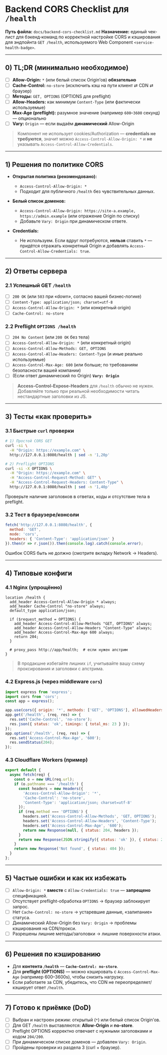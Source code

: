 # Backend CORS Checklist для `/health`

**Путь файла:** `docs/backend-cors-checklist.md`
**Назначение:** единый чек-лист для бэкенд‑команд по корректной настройке CORS и кэширования для эндпойнта `GET /health`, используемого Web Component `<service-health-badge>`.

---

## 0) TL;DR (минимально необходимое)

* [ ] **Allow-Origin:** `*` (или белый список Origin’ов) **обязательно**
* [ ] **Cache-Control:** `no-store` (исключить кэш на пути клиент ⇄ CDN ⇄ браузер)
* [ ] **Методы:** `GET, OPTIONS` (OPTIONS для preflight)
* [ ] **Allow-Headers:** как минимум `Content-Type` (или фактически используемые)
* [ ] **Max-Age (preflight):** разумное значение (например `600`–`3600` секунд) — опционально
* [ ] **Vary:** `Origin` — если выдаём **динамический** Allow-Origin

> Компонент не использует cookies/Authorization — **credentials не требуются**, значит можно `Access-Control-Allow-Origin: *` и **не** указывать `Access-Control-Allow-Credentials`.

---

## 1) Решения по политике CORS

* **Открытая политика (рекомендовано):**

  * `Access-Control-Allow-Origin: *`
  * Подходит для публичного `/health` без чувствительных данных.
* **Белый список доменов:**

  * `Access-Control-Allow-Origin: https://site-a.example, https://admin.example` (или отражение Origin по списку)
  * Добавьте `Vary: Origin` при динамическом ответе.
* **Credentials:**

  * Не используем. Если вдруг потребуются, **нельзя** ставить `*` — придётся отражать конкретный Origin и добавлять `Access-Control-Allow-Credentials: true`.

---

## 2) Ответы сервера

### 2.1 Успешный GET `/health`

* [ ] `200 OK` (или `503` при «down», согласно вашей бизнес‑логике)
* [ ] `Content-Type: application/json; charset=utf-8`
* [ ] `Access-Control-Allow-Origin: *` (или конкретный origin)
* [ ] `Cache-Control: no-store`

### 2.2 Preflight `OPTIONS /health`

* [ ] `204 No Content` (или `200 OK` без тела)
* [ ] `Access-Control-Allow-Origin: *` (или конкретный origin)
* [ ] `Access-Control-Allow-Methods: GET, OPTIONS`
* [ ] `Access-Control-Allow-Headers: Content-Type` (и иные реально используемые)
* [ ] `Access-Control-Max-Age: 600` (или больше; по требованиям безопасности вашей компании)
* [ ] (Если ответ динамический по Origin) **`Vary: Origin`**

> **Access-Control-Expose-Headers** для `/health` обычно не нужен. Добавляйте только при реальной необходимости читать нестандартные заголовки из JS.

---

## 3) Тесты «как проверить»

### 3.1 Быстрые `curl` проверки

```bash
# 1) Простой CORS GET
curl -si \
  -H "Origin: https://example.com" \
  http://127.0.0.1:8080/health | sed -n '1,20p'

# 2) Preflight OPTIONS
curl -si -X OPTIONS \
  -H "Origin: https://example.com" \
  -H "Access-Control-Request-Method: GET" \
  -H "Access-Control-Request-Headers: Content-Type" \
  http://127.0.0.1:8080/health | sed -n '1,40p'
```

Проверьте наличие заголовков в ответах, коды и отсутствие тела в preflight.

### 3.2 Тест в браузере/консоли

```js
fetch('http://127.0.0.1:8080/health', {
  method: 'GET',
  mode: 'cors',
  headers: { 'Content-Type': 'application/json' }
}).then(r => r.json()).then(console.log).catch(console.error);
```

Ошибок CORS быть не должно (смотрите вкладку Network → Headers).

---

## 4) Типовые конфиги

### 4.1 Nginx (упрощённо)

```nginx
location /health {
  add_header Access-Control-Allow-Origin * always;
  add_header Cache-Control "no-store" always;
  default_type application/json;

  if ($request_method = OPTIONS) {
    add_header Access-Control-Allow-Methods "GET, OPTIONS" always;
    add_header Access-Control-Allow-Headers "Content-Type" always;
    add_header Access-Control-Max-Age 600 always;
    return 204;
  }

  # proxy_pass http://app/health;  # если нужен апстрим
}
```

> В продакшне избегайте лишних `if`, учитывайте вашу схему проксирования и заголовки с апстрима.

### 4.2 Express.js (через middleware `cors`)

```js
import express from 'express';
import cors from 'cors';
const app = express();

app.use(cors({ origin: '*', methods: ['GET', 'OPTIONS'], allowedHeaders: ['Content-Type'] }));
app.get('/health', (req, res) => {
  res.set('Cache-Control', 'no-store');
  res.json({ status: 'ok', timings: { total_ms: 23 } });
});
app.options('/health', (req, res) => {
  res.set('Access-Control-Max-Age', '600');
  res.sendStatus(204);
});
```

### 4.3 Cloudflare Workers (пример)

```js
export default {
  async fetch(req) {
    const o = new URL(req.url);
    if (o.pathname === '/health') {
      const headers = new Headers({
        'Access-Control-Allow-Origin': '*',
        'Cache-Control': 'no-store',
        'Content-Type': 'application/json; charset=utf-8'
      });
      if (req.method === 'OPTIONS') {
        headers.set('Access-Control-Allow-Methods', 'GET, OPTIONS');
        headers.set('Access-Control-Allow-Headers', 'Content-Type');
        headers.set('Access-Control-Max-Age', '600');
        return new Response(null, { status: 204, headers });
      }
      return new Response(JSON.stringify({ status: 'ok' }), { status: 200, headers });
    }
    return new Response('Not found', { status: 404 });
  }
};
```

---

## 5) Частые ошибки и как их избежать

* [ ] `Allow-Origin: *` **вместе** с `Allow-Credentials: true` — **запрещено** спецификацией.
* [ ] Отсутствует preflight-обработка `OPTIONS` → браузер заблокирует запрос.
* [ ] Нет `Cache-Control: no-store` → устаревшие данные, «залипание» статуса.
* [ ] Динамический Allow-Origin без `Vary: Origin` → проблемы кэширования на CDN/прокси.
* [ ] Разрешены лишние методы/заголовки → лишние поверхности атаки.

---

## 6) Решения по кэшированию

* Для **контента `/health`** — **`Cache-Control: no-store`**.
* Для **preflight (OPTIONS)** — можно кэшировать с `Access-Control-Max-Age` (например 600–3600s), чтобы снизить нагрузку.
* Если работаете за CDN, убедитесь, что CDN не переопределяет/кэширует ответ `/health`.

---

## 7) Готово к приёмке (DoD)

* [ ] Выбран и настроен режим: открытый (`*`) или белый список Origin’ов.
* [ ] Для GET `/health` выставляются: **Allow-Origin** и **no-store**.
* [ ] Preflight OPTIONS корректно отвечает с нужными заголовками и кодом `204/200`.
* [ ] При динамическом списке доменов — добавлен `Vary: Origin`.
* [ ] Пройдены проверки из раздела 3 (curl + браузер).
